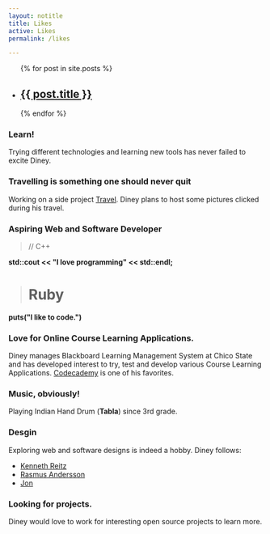 ```yaml
---
layout: notitle
title: Likes
active: Likes
permalink: /likes

---
```


<ul class="post-list">
    {% for post in site.posts %}
      <li>
        <h2>
          <a class="post-link" align="middle" href="{{ post.url | prepend: site.baseurl }}">{{ post.title }}</a>
        </h2>
      </li>
    {% endfor %}
  </ul>

### Learn! 
 Trying different technologies and learning new tools has never failed to excite Diney.
 
### Travelling is something one should never quit
  Working on a side project [Travel](http://www.dineywankhede.com/travel). Diney plans to host some pictures clicked during his travel.

### Aspiring Web and Software Developer 
>  // C++ 
   
  **std::cout << "I love programming" << std::endl;**

>  # Ruby
   
   **puts("I like to code.")**

### Love for Online Course Learning Applications.
  Diney manages Blackboard Learning Management System at Chico State and has developed interest to try, test and develop various Course Learning Applications. [Codecademy](https://www.codecademy.com/) is one of his favorites.

### Music, obviously!
   Playing Indian Hand Drum (**Tabla**) since 3rd grade.

### Desgin 
  Exploring web and software designs is indeed a hobby. Diney follows:

- [Kenneth Reitz](http://www.kennethreitz.org/)    
- [Rasmus Andersson](https://rsms.me/) 
- [Jon](http://jon.gold/)

### Looking for projects. 
  Diney would love to work for interesting open source projects to learn more.
  
